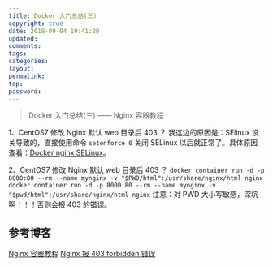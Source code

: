 ```yaml
---
title: Docker 入门总结(三)
copyright: true
date: 2018-09-04 19:41:20
updated:
comments:
tags:
categories:
layout:
permalink:
top:
password:
---
```


<blockquote class="blockquote-center"> Docker 入门总结(三) —— Nginx 容器教程 </blockquote>

<!-- more -->
1、CentOS7 修改 Nginx 默认 web 目录后 403 ？
我这边的原因是：SElinux 没关导致的，直接使用命令 `setenforce 0` 关闭 SELinux 以后就正常了。具体原因查看：[Docker nginx SELinux](https://stackoverflow.com/questions/43302142/docker-nginx-selinux-centos-rhel-with-403-forbidden-access)。

2、CentOS7 修改 Nginx 默认 web 目录后 403 ？
`docker container run -d -p 8000:80 --rm --name mynginx -v "$PWD/html":/usr/share/nginx/html nginx`
`docker container run -d -p 8000:80 --rm --name mynginx -v "$pwd/html":/usr/share/nginx/html nginx`
注意：对 PWD 大小写敏感，深坑啊！！！否则会报 403 的错误。

## 参考博客
[Nginx 容器教程](http://www.ruanyifeng.com/blog/2018/02/nginx-docker.html)
[Nginx 报 403 forbidden 错误](http://www.56dr.com/info/iso/18848.html)

